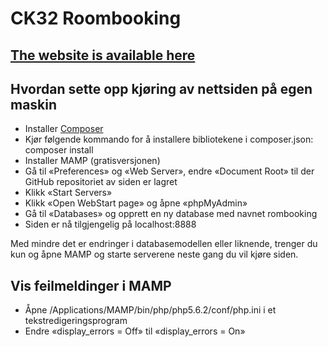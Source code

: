 # CK32 Roombooking

## [The website is available here](http://home.nith.no/~eftoli14/PJ2100/)

## Hvordan sette opp kjøring av nettsiden på egen maskin

- Installer [Composer](https://getcomposer.org/)
- Kjør følgende kommando for å installere bibliotekene i composer.json: composer install
- Installer MAMP (gratisversjonen)
- Gå til «Preferences» og «Web Server», endre «Document Root» til der GitHub repositoriet av siden er lagret
- Klikk «Start Servers»
- Klikk «Open WebStart page» og åpne «phpMyAdmin»
- Gå til «Databases» og opprett en ny database med navnet rombooking
- Siden er nå tilgjengelig på localhost:8888

Med mindre det er endringer i databasemodellen eller liknende, trenger du kun og åpne MAMP og starte serverene neste gang du vil kjøre siden.

## Vis feilmeldinger i MAMP

- Åpne /Applications/MAMP/bin/php/php5.6.2/conf/php.ini i et tekstredigeringsprogram
- Endre «display_errors = Off» til «display_errors = On»
